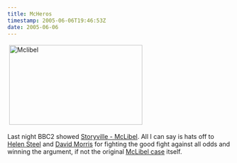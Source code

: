 ```yaml
---
title: McHeros
timestamp: 2005-06-06T19:46:53Z
date: 2005-06-06
---
```


<a href="http://news.bbc.co.uk/2/hi/uk_news/820786.stm"><img src="http://blog.whatfettle.com/mclibel.jpg" height="180" width="300" border="0" hspace="4" vspace="4" alt="Mclibel" /></a>


<p>Last night BBC2 showed <a href="http://www.bbc.co.uk/bbcfour/documentaries/storyville/mclibel.shtml">Storyville - McLibel</a>. All I can say is hats off to <a href="http://www.mcspotlight.org/people/biogs/steel.html">Helen Steel</a> and   <a href="http://www.mcspotlight.org/people/biogs/morris.html">David Morris</a> for fighting the good fight against all odds and winning the argument, if not the original <a href="http://www.mcspotlight.org/case/">McLibel case</a> itself.</p>
